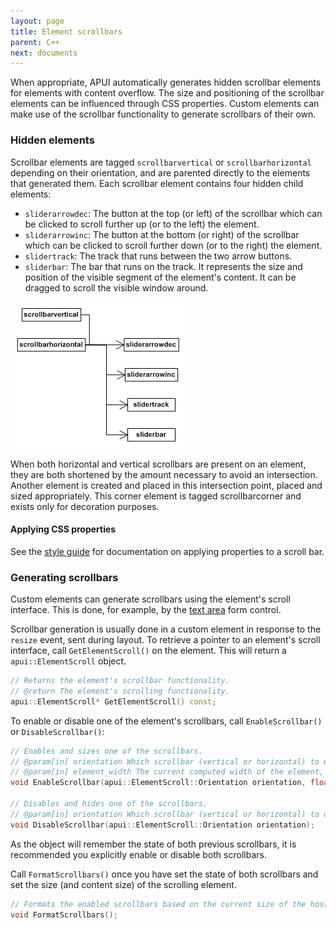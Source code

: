 ```yaml
---
layout: page
title: Element scrollbars
parent: C++
next: documents
---
```


When appropriate, APUI automatically generates hidden scrollbar elements for elements with content overflow. The size and positioning of the scrollbar elements can be influenced through CSS properties. Custom elements can make use of the scrollbar functionality to generate scrollbars of their own.

### Hidden elements

Scrollbar elements are tagged `scrollbarvertical` or `scrollbarhorizontal` depending on their orientation, and are parented directly to the elements that generated them. Each scrollbar element contains four hidden child elements:

* `sliderarrowdec`: The button at the top (or left) of the scrollbar which can be clicked to scroll further up (or to the left) the element.
* `sliderarrowinc`: The button at the bottom (or right) of the scrollbar which can be clicked to scroll further down (or to the right) the element.
* `slidertrack`: The track that runs between the two arrow buttons.
* `sliderbar`: The bar that runs on the track. It represents the size and position of the visible segment of the element's content. It can be dragged to scroll the visible window around. 

![scrollbars_1.gif](scrollbars_1.gif)

When both horizontal and vertical scrollbars are present on an element, they are both shortened by the amount necessary to avoid an intersection. Another element is created and placed in this intersection point, placed and sized appropriately. This corner element is tagged scrollbarcorner and exists only for decoration purposes.

#### Applying CSS properties

See the [style guide](../style_guide.html) for documentation on applying properties to a scroll bar.

### Generating scrollbars

Custom elements can generate scrollbars using the element's scroll interface. This is done, for example, by the [text area](element_packages/form.html#text-area) form control.

Scrollbar generation is usually done in a custom element in response to the `resize` event, sent during layout. To retrieve a pointer to an element's scroll interface, call `GetElementScroll()` on the element. This will return a `apui::ElementScroll` object.

```cpp
// Returns the element's scrollbar functionality.
// @return The element's scrolling functionality.
apui::ElementScroll* GetElementScroll() const;
```

To enable or disable one of the element's scrollbars, call `EnableScrollbar()` or `DisableScrollbar()`:

```cpp
// Enables and sizes one of the scrollbars.
// @param[in] orientation Which scrollbar (vertical or horizontal) to enable.
// @param[in] element_width The current computed width of the element, used only to resolve percentage properties.
void EnableScrollbar(apui::ElementScroll::Orientation orientation, float element_width);

// Disables and hides one of the scrollbars.
// @param[in] orientation Which scrollbar (vertical or horizontal) to disable.
void DisableScrollbar(apui::ElementScroll::Orientation orientation);
```

As the object will remember the state of both previous scrollbars, it is recommended you explicitly enable or disable both scrollbars.

Call `FormatScrollbars()` once you have set the state of both scrollbars and set the size (and content size) of the scrolling element.

```cpp
// Formats the enabled scrollbars based on the current size of the host element.
void FormatScrollbars();
```
